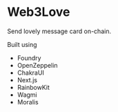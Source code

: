 # Web3Love

Send lovely message card on-chain.

Built using

- Foundry
- OpenZeppelin
- ChakraUI
- Next.js
- RainbowKit
- Wagmi
- Moralis
